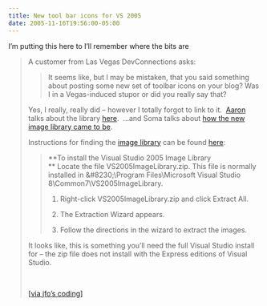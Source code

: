 ```yaml
---
title: New tool bar icons for VS 2005
date: 2005-11-16T19:56:00-05:00
---
```

I&#8217;m putting this here to I&#8217;ll remember where the bits are

> A customer from Las Vegas DevConnections asks:
> 
> <blockquote dir="ltr">
>   <p>
>
>   </p>
>   
>   <p>
>     It seems like, but I may be mistaken, that you said something about posting some new set of toolbar icons on your blog? Was I in a Vegas-induced stupor or did you really say that?
>   </p>
> </blockquote>
> 
> 
> 
> Yes, I really, really did &#8211; however I totally forgot to link to it.  [Aaron](http://blogs.msdn.com/aaronbrethorst/) talks about the library [here](http://msdn.microsoft.com/msdntv/episode.aspx?xml=episodes/en/20050331VSTUDIOAB/manifest.xml).  &#8230;and Soma talks about [how the new image library came to be](http://blogs.msdn.com/somasegar/archive/2005/01/23/359124.aspx).  
> 
> 
> 
> Instructions for finding the [image library](http://msdn2.microsoft.com/en-us/library/ms247035) can be found [here](http://msdn2.microsoft.com/en-us/library/ms246582):
> 
> 
> 
> > 
> > 
> > **To install the Visual Studio 2005 Image Library  
> >** Locate the file VS2005ImageLibrary.zip. This file is normally installed in \&#8230;\Program Files\Microsoft Visual Studio 8\Common7\VS2005ImageLibrary\.
> > 
> > 
> > 
> > </p> 
> > 
> >   1. Right-click VS2005ImageLibrary.zip and click Extract All.
> > 
> > 
> >   2. The Extraction Wizard appears.
> > 
> > 
> >   3. Follow the directions in the wizard to extract the images.
> 
> 
> 
> It looks like, this is something you&#8217;ll need the full Visual Studio install for &#8211; the zip file does not install with the Express editions of Visual Studio. 
> 
> 
> 
>  
> 
> [[via jfo&#8217;s coding]](http://blogs.msdn.com/jfoscoding/archive/2005/11/15/493263.aspx "Visual Studio Image Library")

